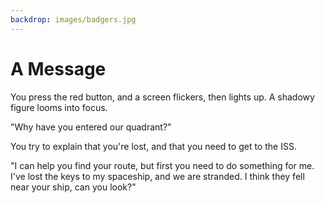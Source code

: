 ```yaml
---
backdrop: images/badgers.jpg
---
```


# A Message

You press the red button, and a screen flickers, then lights up. A shadowy figure looms into focus. 

"Why have you entered our quadrant?" 

You try to explain that you're lost, and that you need to get to the ISS.

"I can help you find your route, but first you need to do something for me. I've lost the keys to my spaceship, and we are stranded. I think they fell near your ship, can you look?"

<Item id="1" />

<Page url="2a" instructions="" action="Fly West" condition="1" />
